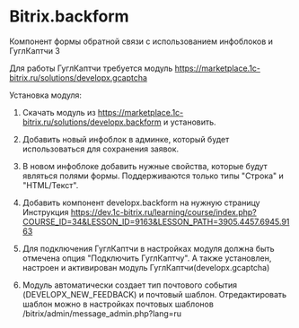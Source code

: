 # Bitrix.backform

Компонент формы обратной связи
с использованием инфоблоков и ГуглКаптчи 3

Для работы ГуглКаптчи требуется модуль https://marketplace.1c-bitrix.ru/solutions/developx.gcaptcha

Установка модуля:

1) Скачать модуль из https://marketplace.1c-bitrix.ru/solutions/developx.backform и установить.

2) Добавить новый инфоблок в админке, который будет использоваться для сохранения заявок.

3) В новом инфоблоке добавить нужные свойства, которые будут являться полями формы. Поддерживаются 
только типы "Строка" и "HTML/Текст".

4) Добавить компонент developx.backform на нужную страницу
Инструкция https://dev.1c-bitrix.ru/learning/course/index.php?COURSE_ID=34&LESSON_ID=9163&LESSON_PATH=3905.4457.6945.9163

5) Для подключения ГуглКаптчи в настройках модуля должна быть отмечена опция "Подключить ГуглКаптчу". 
А также установлен, настроен и активирован модуль ГуглКаптчи(developx.gcaptcha)

6) Модуль автоматически создает тип почтового события (DEVELOPX_NEW_FEEDBACK) и почтовый шаблон.
Отредактировать шаблон можно в настройках почтовых шаблонов /bitrix/admin/message_admin.php?lang=ru
